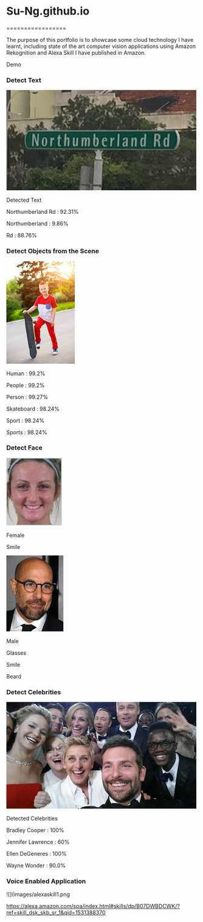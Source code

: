 # Su-Ng.github.io
=================

The purpose of this portfolio is to showcase some cloud technology I have learnt, including state of the art computer vision applications using Amazon Rekognition and Alexa Skill I have published in Amazon.

Demo
### Detect Text 

![](images/northumberlandrd500.png)   

Detected Text

Northumberland Rd : 92.31%

Northumberland    : 9.86%

Rd                : 88.76%  

### Detect Objects from the Scene

![](images/scene180.jpg)

Human           : 99.2%

People          : 99.2%

Person          : 99.27%

Skateboard      : 98.24%

Sport           : 98.24%

Sports          : 98.24%

  
### Detect Face

![](images/expressionHappy.jpg)

Female

Smile

![](images/beardedglasses150.jpg)

Male

Glasses

Smile

Beard

### Detect Celebrities

![](images/celebgroup500.png)

Detected Celebrities

Bradley Cooper    : 100%

Jennifer Lawrence : 60%

Ellen DeGeneres   : 100%

Wayne Wonder      : 90.0%


### Voice Enabled Application

![](images/alexaskill1.png

https://alexa.amazon.com/spa/index.html#skills/dp/B07DWBDCWK/?ref=skill_dsk_skb_sr_1&qid=1531388370
